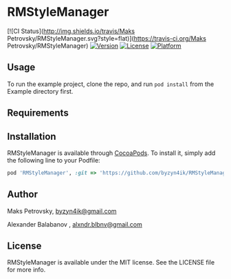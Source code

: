 # RMStyleManager

[![CI Status](http://img.shields.io/travis/Maks Petrovsky/RMStyleManager.svg?style=flat)](https://travis-ci.org/Maks Petrovsky/RMStyleManager)
[![Version](https://img.shields.io/cocoapods/v/RMStyleManager.svg?style=flat)](http://cocoapods.org/pods/RMStyleManager)
[![License](https://img.shields.io/cocoapods/l/RMStyleManager.svg?style=flat)](http://cocoapods.org/pods/RMStyleManager)
[![Platform](https://img.shields.io/cocoapods/p/RMStyleManager.svg?style=flat)](http://cocoapods.org/pods/RMStyleManager)

## Usage

To run the example project, clone the repo, and run `pod install` from the Example directory first.

## Requirements

## Installation

RMStyleManager is available through [CocoaPods](http://cocoapods.org). To install
it, simply add the following line to your Podfile:

```ruby
pod 'RMStyleManager', :git => 'https://github.com/byzyn4ik/RMStyleManager'
```

## Author

Maks Petrovsky, byzyn4ik@gmail.com

Alexander Balabanov ,  alxndr.blbnv@gmail.com

## License

RMStyleManager is available under the MIT license. See the LICENSE file for more info.
